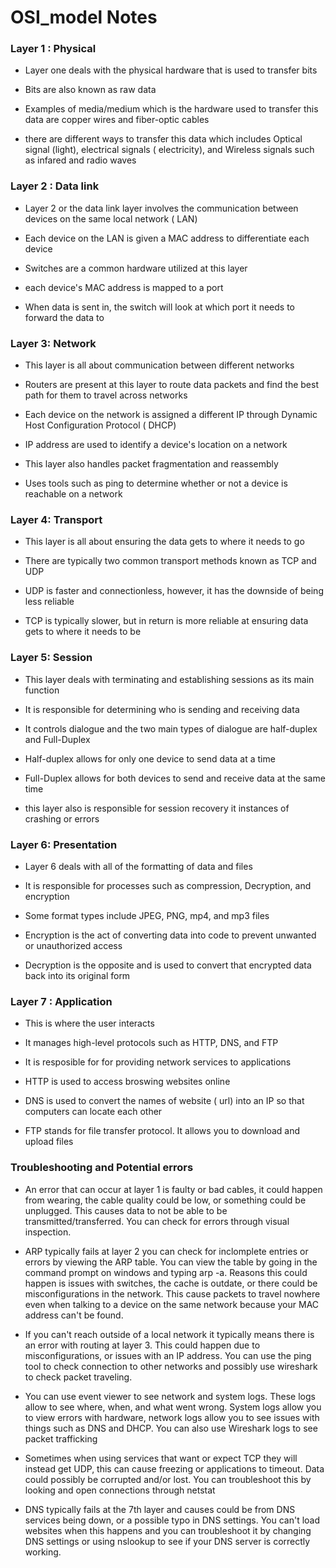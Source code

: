 # OSI_model Notes
### Layer 1 : Physical

- Layer one deals with the physical hardware that is used to transfer bits

- Bits are also known as raw data

- Examples of media/medium which is the hardware used to transfer this data are copper wires and fiber-optic cables

- there are different ways to transfer this data which includes Optical signal (light), electrical signals ( electricity), and Wireless signals such as infared and radio waves


### Layer 2 : Data link

- Layer 2 or the data link layer involves the communication between devices on the same local network ( LAN) 

- Each device on the LAN is given a MAC address to differentiate each device

- Switches are a common hardware utilized at this layer 

- each device's MAC address is mapped to a port 

- When data is sent in,  the switch will look at which port it needs to forward the data to 

### Layer 3: Network

 - This layer is all about communication between different networks

 - Routers are present at this layer to route data packets and find the best path for them to travel across networks

 - Each device on the network is assigned a different IP through Dynamic Host Configuration Protocol ( DHCP)

 - IP address are used to identify a device's location on a network

- This layer also handles packet fragmentation and reassembly

- Uses tools such as ping to determine whether or not a device is reachable on a network

### Layer 4: Transport

- This layer is all about ensuring the data gets to where it needs to go

- There are typically two common transport methods known as TCP and UDP

- UDP is faster and connectionless, however, it has the downside of being less reliable

- TCP is typically slower, but in return is more reliable at ensuring data gets to where it needs to be

### Layer 5: Session

- This layer deals with terminating and establishing sessions as its main function

- It is responsible for determining who is sending and receiving data

- It controls dialogue and the two main types of dialogue are half-duplex and Full-Duplex

- Half-duplex allows for only one device to send data at a time

- Full-Duplex allows for both devices to send and receive data at the same time

- this layer also is responsible for session recovery it instances of crashing or errors 

### Layer 6: Presentation 

- Layer 6 deals with all of the formatting of data and files 

- It is responsible for processes such as compression, Decryption, and encryption

- Some format types include JPEG, PNG, mp4, and mp3 files

- Encryption is the act of converting data into code to prevent unwanted or unauthorized access

- Decryption is the opposite and is used to convert that encrypted data back into its original form

### Layer 7 : Application 

- This is where the user interacts

- It manages high-level protocols such as HTTP, DNS, and FTP

- It is resposible for for providing network services to applications

- HTTP is used to access broswing websites online

- DNS is used to convert the names of website ( url) into an IP so that computers can locate each other

- FTP stands for file transfer protocol. It allows you to download and upload files

### Troubleshooting and Potential errors

- An error that can occur at layer 1 is faulty or bad cables, it could happen from wearing, the cable quality could be low, or something could be unplugged. This causes data to not be able to be transmitted/transferred. You can check for errors through visual inspection. 

- ARP typically fails at layer 2 you can check for inclomplete entries or errors by viewing the ARP table. You can view the table by going in the command prompt on windows and typing arp -a. Reasons this could happen is issues with switches, the cache is outdate, or there could be misconfigurations in the network. This cause packets to travel nowhere even when talking to a device on the same network because your MAC address can't be found. 

- If you can't reach outside of a local network it typically means there is an error with routing at layer 3. This could happen due to misconfigurations, or issues with an IP address. You can use the ping tool to check connection to other networks and possibly use wireshark to check packet traveling.  

- You can use event viewer to see network and system logs. These logs allow to see where, when, and what went wrong. System logs allow you to view errors with hardware, network logs allow you to see issues with things such as DNS and DHCP. You can also use Wireshark logs to see packet trafficking

- Sometimes when using services that want or expect TCP they will instead get UDP, this can cause freezing or applications to timeout. Data could possibly be corrupted and/or lost. You can troubleshoot this by looking and open connections through netstat

- DNS typically fails at the 7th layer and causes could be from DNS services being down, or a possible typo in DNS settings. You can't load websites when this happens and you can troubleshoot it by changing DNS settings or using nslookup to see if your DNS server is correctly working.

  

